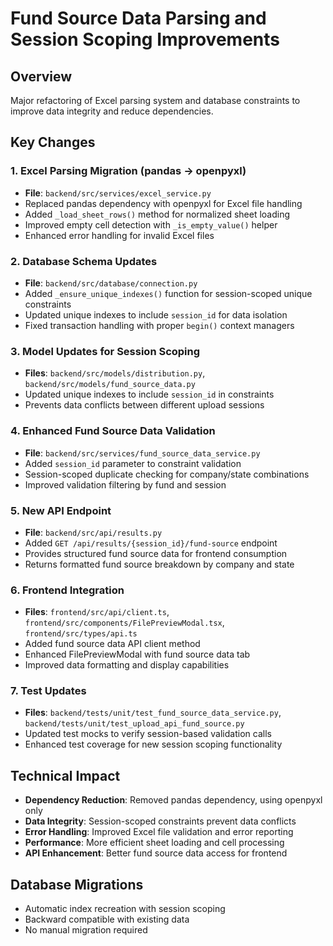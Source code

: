 # Fund Source Data Parsing and Session Scoping Improvements

## Overview
Major refactoring of Excel parsing system and database constraints to improve data integrity and reduce dependencies.

## Key Changes

### 1. Excel Parsing Migration (pandas → openpyxl)
- **File**: `backend/src/services/excel_service.py`
- Replaced pandas dependency with openpyxl for Excel file handling
- Added `_load_sheet_rows()` method for normalized sheet loading
- Improved empty cell detection with `_is_empty_value()` helper
- Enhanced error handling for invalid Excel files

### 2. Database Schema Updates
- **File**: `backend/src/database/connection.py`
- Added `_ensure_unique_indexes()` function for session-scoped unique constraints
- Updated unique indexes to include `session_id` for data isolation
- Fixed transaction handling with proper `begin()` context managers

### 3. Model Updates for Session Scoping
- **Files**: `backend/src/models/distribution.py`, `backend/src/models/fund_source_data.py`
- Updated unique indexes to include `session_id` in constraints
- Prevents data conflicts between different upload sessions

### 4. Enhanced Fund Source Data Validation
- **File**: `backend/src/services/fund_source_data_service.py`
- Added `session_id` parameter to constraint validation
- Session-scoped duplicate checking for company/state combinations
- Improved validation filtering by fund and session

### 5. New API Endpoint
- **File**: `backend/src/api/results.py`
- Added `GET /api/results/{session_id}/fund-source` endpoint
- Provides structured fund source data for frontend consumption
- Returns formatted fund source breakdown by company and state

### 6. Frontend Integration
- **Files**: `frontend/src/api/client.ts`, `frontend/src/components/FilePreviewModal.tsx`, `frontend/src/types/api.ts`
- Added fund source data API client method
- Enhanced FilePreviewModal with fund source data tab
- Improved data formatting and display capabilities

### 7. Test Updates
- **Files**: `backend/tests/unit/test_fund_source_data_service.py`, `backend/tests/unit/test_upload_api_fund_source.py`
- Updated test mocks to verify session-based validation calls
- Enhanced test coverage for new session scoping functionality

## Technical Impact
- **Dependency Reduction**: Removed pandas dependency, using openpyxl only
- **Data Integrity**: Session-scoped constraints prevent data conflicts
- **Error Handling**: Improved Excel file validation and error reporting
- **Performance**: More efficient sheet loading and cell processing
- **API Enhancement**: Better fund source data access for frontend

## Database Migrations
- Automatic index recreation with session scoping
- Backward compatible with existing data
- No manual migration required